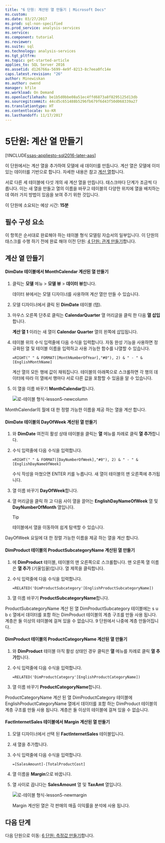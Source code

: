 ```yaml
---
title: "6 단원: 계산된 열 만들기 | Microsoft Docs"
ms.custom: 
ms.date: 03/27/2017
ms.prod: sql-non-specified
ms.prod_service: analysis-services
ms.service: 
ms.component: tutorial
ms.reviewer: 
ms.suite: sql
ms.technology: analysis-services
ms.tgt_pltfrm: 
ms.topic: get-started-article
applies_to: SQL Server 2016
ms.assetid: d126766a-5699-4e9f-8213-8c7eea0fc14e
caps.latest.revision: "26"
author: Minewiskan
ms.author: owend
manager: kfile
ms.workload: On Demand
ms.openlocfilehash: be1b5d0bbe08a51ec4ffd6873a8f8295125d13db
ms.sourcegitcommit: 44cd5c651488b5296fb679f6d43f50d068339a27
ms.translationtype: HT
ms.contentlocale: ko-KR
ms.lasthandoff: 11/17/2017
---
```

# <a name="lesson-5-create-calculated-columns"></a>5단원: 계산 열 만들기
[!INCLUDE[ssas-appliesto-sql2016-later-aas](../includes/ssas-appliesto-sql2016-later-aas.md)]

이 단원에서는 계산 열을 추가하여 모델에 새 데이터를 만듭니다. 계산 열은 모델에 이미 있는 데이터를 기반으로 합니다. 자세한 내용은 참고 [계산 열](../analysis-services/tabular-models/ssas-calculated-columns.md)합니다.  
  
서로 다른 세 테이블에 다섯 개의 새 계산 열을 만듭니다. 태스크마다 단계가 조금씩 다릅니다. 이는 새 열을 만들고 열의 이름을 바꾸고 테이블의 다양한 위치에 열을 배치하는 데 여러 가지 방법이 있음을 보여 주기 위한 것입니다.  
  
이 단원에 소요되는 예상 시간: **15분**  
  
## <a name="prerequisites"></a>필수 구성 요소  
이 항목은 순서대로 완료해야 하는 테이블 형식 모델링 자습서의 일부입니다. 이 단원의 태스크를 수행 하기 전에 완료 해야 이전 단원: [4 단원: 관계 만들기](../analysis-services/lesson-4-create-relationships.md)합니다. 
  
## <a name="create-calculated-columns"></a>계산 열 만들기  
  
#### <a name="create-a-monthcalendar-calculated-column-in-the-dimdate-table"></a>DimDate 테이블에서 MonthCalendar 계산된 열 만들기  
  
1.  클릭는 **모델** 메뉴 > **모델 뷰** > **데이터 뷰**합니다.  
  
    데이터 뷰에서는 모델 디자이너를 사용하여 계산 열만 만들 수 있습니다.  
  
2.  모델 디자이너에서 클릭 된 **DimDate** 테이블 (탭).  
  
3.  마우스 오른쪽 단추로 클릭는 **CalendarQuarter** 열 머리글을 클릭 한 다음 **열 삽입**합니다.  
  
    **계산 열 1** 이라는 새 열이 **Calendar Quarter** 열의 왼쪽에 삽입됩니다.  
  
4.  테이블 위의 수식 입력줄에 다음 수식을 입력합니다. 자동 완성 기능을 사용하면 정규화된 열 및 테이블 이름을 입력하고 사용 가능한 함수를 나열할 수 있습니다.  
  
    ```  
    =RIGHT(" " & FORMAT([MonthNumberOfYear],"#0"), 2) & " - " & [EnglishMonthName]  
    ``` 
  
    계산 열의 모든 행에 값이 채워집니다. 테이블의 아래쪽으로 스크롤하면 각 행의 데이터에 따라 이 열에서 행마다 서로 다른 값을 포함할 수 있음을 알 수 있습니다.    
  
5.  이 열을 이름 바꾸기 **MonthCalendar**합니다. 

    ![로-테이블 형식-lesson5-newcolumn](../analysis-services/media/as-tabular-lesson5-newcolumn.png) 
  
MonthCalendar의 월에 대 한 정렬 가능한 이름을 제공 하는 열을 계산 합니다.  
  
#### <a name="create-a-dayofweek-calculated-column-in-the-dimdate-table"></a>DimDate 테이블의 DayOfWeek 계산된 열 만들기  
  
1.  와 **DimDate** 여전히 활성 상태 테이블을 클릭는 **열** 메뉴를 차례로 클릭 **열 추가**합니다.  
  
2.  수식 입력줄에 다음 수식을 입력합니다.  
    
    ```
    =RIGHT(" " & FORMAT([DayNumberOfWeek],"#0"), 2) & " - " & [EnglishDayNameOfWeek]  
    ```
    
    수식 작성을 마쳤으면 ENTER 키를 누릅니다. 새 열이 테이블의 맨 오른쪽에 추가됩니다.  
  
3.  열 이름 바꾸기 **DayOfWeek**합니다.  
  
4.  열 머리글을 클릭 하 고 다음 사이 열을 끌어는 **EnglishDayNameOfWeek** 열 및 **DayNumberOfMonth** 열입니다.  
  
    > [!TIP]  
    > 테이블에서 열을 이동하여 쉽게 탐색할 수 있습니다.  
  
DayOfWeek 요일에 대 한 정렬 가능한 이름을 제공 하는 열을 계산 합니다.  
  
#### <a name="create-a-productsubcategoryname-calculated-column-in-the-dimproduct-table"></a>DimProduct 테이블의 ProductSubcategoryName 계산된 열 만들기  
  
  
1.  에 **DimProduct** 테이블, 테이블의 맨 오른쪽으로 스크롤합니다. 맨 오른쪽 열 이름은 **열 추가** (기울임꼴)입니다. 열 제목을 클릭합니다.  
  
2.  수식 입력줄에 다음 수식을 입력합니다.  
    
    ```
    =RELATED('DimProductSubcategory'[EnglishProductSubcategoryName])  
    ```
  
3.  열 이름 바꾸기 **ProductSubcategoryName**합니다.  
  
ProductSubcategoryName 계산 된 열 DimProductSubcategory 테이블에는 s u b c 열에서 데이터를 포함 하는 DimProduct 테이블의 계층 구조를 만들 사용 됩니다. 계층은 둘 이상의 테이블에 걸쳐 있을 수 없습니다. 9 단원에서 나중에 계층 만들어집니다.  
  
#### <a name="create-a-productcategoryname-calculated-column-in-the-dimproduct-table"></a>DimProduct 테이블의 ProductCategoryName 계산된 열 만들기  
  
1.  와 **DimProduct** 테이블 아직 활성 상태인 경우 클릭은 **열** 메뉴를 차례로 클릭 **열 추가**합니다.  
  
2.  수식 입력줄에 다음 수식을 입력합니다.  
  
    ```
    =RELATED('DimProductCategory'[EnglishProductCategoryName]) 
    ```
    
3.  열 이름 바꾸기 **ProductCategoryName**합니다.  
  
ProductCategoryName 계산 된 열 DimProductCategory 테이블에 EnglishProductCategoryName 열에서 데이터를 포함 하는 DimProduct 테이블의 계층 구조를 만들 사용 됩니다. 계층은 둘 이상의 테이블에 걸쳐 있을 수 없습니다.  
  
#### <a name="create-a-margin-calculated-column-in-the-factinternetsales-table"></a>FactInternetSales 테이블에서 Margin 계산된 열 만들기  
  
1.  모델 디자이너에서 선택 된 **FactInternetSales** 테이블입니다.  
  
2.  새 열을 추가합니다.  
  
3.  수식 입력줄에 다음 수식을 입력합니다.  
  
    ```
    =[SalesAmount]-[TotalProductCost]
    ``` 

4.  열 이름을 **Margin**으로 바꿉니다.  
  
5.  열 사이로 끕니다는 **SalesAmount** 열 및 **TaxAmt** 열입니다. 
 
      ![로-테이블 형식-lesson5-newmargin](../analysis-services/media/as-tabular-lesson5-newmargin.png)
      
    Margin 계산된 열은 각 판매의 매출 이익률을 분석에 사용 됩니다.  
  
## <a name="whats-next"></a>다음 단계
다음 단원으로 이동: [6 단원: 측정값 만들기](../analysis-services/lesson-6-create-measures.md)합니다.
  
  
  
